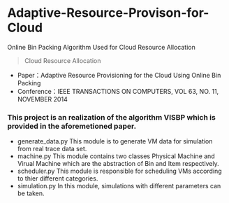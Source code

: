 # Adaptive-Resource-Provison-for-Cloud
Online Bin Packing Algorithm Used for Cloud Resource Allocation  

> Cloud Resource Allocation

- Paper：Adaptive Resource Provisioning for the Cloud Using Online Bin Packing
- Conference：IEEE TRANSACTIONS ON COMPUTERS, VOL 63, NO. 11, NOVEMBER 2014

### This project is an realization of the algorithm VISBP which is provided in the aforemetioned paper. 

- generate_data.py
  This module is to generate VM data for simulation from real trace data set.
- machine.py
  This module contains two classes Physical Machine and Virual Machine which are the abstraction of Bin and Item respectively.
- scheduler.py
  This module is responsible for scheduling VMs according to thier different categories.
- simulation.py
  In this module, simulations with different parameters can be taken.
